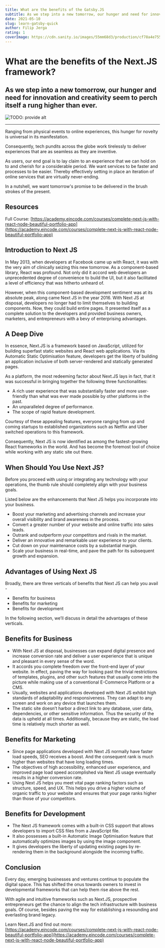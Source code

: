 ```yaml
---
title: What are the benefits of the Gatsby.JS
subtitle: As we step into a new tomorrow, our hunger and need for innovation and creativity seem to perch itself a rung higher than ever.
date: 2021-05-10
slug: learn-gatsby-quick
author: Filip Jerga
rating: 1
coverImage: https://cdn.sanity.io/images/55mm68d3/production/cf78a4e755382729b607067ec5e2633d915ce0ea-1200x628.jpg?h=600&fm=jpg&q=70
---
```


# What are the benefits of the Next.JS framework?

## As we step into a new tomorrow, our hunger and need for innovation and creativity seem to perch itself a rung higher than ever.

![TODO: provide alt](https://cdn.sanity.io/images/55mm68d3/production/cf78a4e755382729b607067ec5e2633d915ce0ea-1200x628.jpg?h=600&fm=jpg&q=70)</div>

---

<div>

Ranging from physical events to online experiences, this hunger for novelty is universal in its manifestation.

Consequently, tech pundits across the globe work tirelessly to deliver experiences that are as seamless as they are inventive.

As users, our end goal is to lay claim to an experience that we can hold on to and cherish for a considerable period. We want services to be faster and processes to be easier. Thereby effectively setting in place an iteration of online services that are virtually never-ending.

In a nutshell, we want tomorrow's promise to be delivered in the brush strokes of the present.

## Resources

Full Course: [https://academy.eincode.com/courses/complete-next-js-with-react-node-beautiful-portfolio-app](https://academy.eincode.com/courses/complete-next-js-with-react-node-beautiful-portfolio-app)

## **Introduction to Next JS**

In May 2013, when developers at Facebook came up with React, it was with the very aim of clinically seizing this new tomorrow. As a component-based library, React was profound. Not only did it accord web developers an unprecedented degree of convenience to build the UI, but it also facilitated a level of efficiency that was hitherto unheard of.

However, when this component-based development sentiment was at its absolute peak, along came Next JS in the year 2016\. With Next JS at disposal, developers no longer had to limit themselves to building components. Now, they could build entire pages. It presented itself as a complete solution to the developers and provided business owners, marketers, and entrepreneurs with a bevy of enterprising advantages.

## **A Deep Dive**

In essence, Next.JS is a framework based on JavaScript, utilized for building superfast static websites and React web applications. Via its Automatic Static Optimisation feature, developers get the liberty of building an application inclusive of both server-rendered and statically generated pages.

As a platform, the most redeeming factor about Next.JS lays in fact, that it was successful in bringing together the following three functionalities:

- A rich user experience that was substantially faster and more user-friendly than what was ever made possible by other platforms in the past.
- An unparalleled degree of performance.
- The scope of rapid feature development.

Courtesy of these appealing features, everyone ranging from up and coming startups to established organizations such as Netflix and Uber switched operations to this framework.

Consequently, Next JS is now identified as among the fastest-growing React frameworks in the world. And has become the foremost tool of choice while working with any static site out there.

## **When Should You Use Next JS?**

Before you proceed with using or integrating any technology with your operations, the thumb rule should completely align with your business goals.

Listed below are the enhancements that Next JS helps you incorporate into your business.

- Boost your marketing and advertising channels and increase your overall visibility and brand awareness in the process.
- Convert a greater number of your website and online traffic into sales leads.
- Outrank and outperform your competitors and rivals in the market.
- Deliver an innovative and remarkable user experience to your clients.
- Cut down on your maintenance costs by a substantial margin.
- Scale your business in real-time, and pave the path for its subsequent growth and expansion.

## **Advantages of Using Next JS**

Broadly, there are three verticals of benefits that Next JS can help you avail -

- Benefits for business
- Benefits for marketing
- Benefits for development

In the following section, we’ll discuss in detail the advantages of these verticals.

## **Benefits for Business**

- With Next JS at disposal, businesses can expand digital presence and increase conversion rate and deliver a user experience that is unique and pleasant in every sense of the word.
- It accords you complete freedom over the front-end layer of your website. In effect, paving the way for looking past the trivial restrictions of templates, plugins, and other such features that usually come into the picture while making use of a conventional E-Commerce Platform or a CMS.
- Usually, websites and applications developed with Next JS exhibit high standards of adaptability and responsiveness. They can adapt to any screen and work on any device that launches them.
- The static site doesn’t harbor a direct link to any database, user data, dependencies, or other sensitive information. Thus the security of the data is upheld at all times. Additionally, because they are static, the load time is relatively much shorter as well.

## **Benefits for Marketing**

- Since page applications developed with Next JS normally have faster load speeds, SEO receives a boost. And the consequent rank is much higher than websites that have long loading times.
- The objectives of high accessibility, enhanced user experience, and improved page load speed accomplished via Next JS usage eventually results in a higher conversion rate.
- Using Next JS helps you meet vital page ranking factors such as structure, speed, and UX. This helps you drive a higher volume of organic traffic to your website and ensures that your page ranks higher than those of your competitors.

## **Benefits for Development**

- The Next JS framework comes with a built-in CSS support that allows developers to import CSS files from a JavaScript file.
- It also possesses a built-in Automatic Image Optimisation feature that automatically optimizes images by using the image component.
- It gives developers the liberty of updating existing pages by re-rendering them in the background alongside the incoming traffic.

## **Conclusion**

Every day, emerging businesses and ventures continue to populate the digital space. This has shifted the onus towards owners to invest in developmental frameworks that can help them rise above the rest.

With agile and intuitive frameworks such as Next.JS, prospective entrepreneurs get the chance to align the tech infrastructure with business goals. Of course, besides paving the way for establishing a resounding and everlasting brand legacy.

Learn Next.JS and find out more: [https://academy.eincode.com/courses/complete-next-js-with-react-node-beautiful-portfolio-app](https://academy.eincode.com/courses/complete-next-js-with-react-node-beautiful-portfolio-app)
